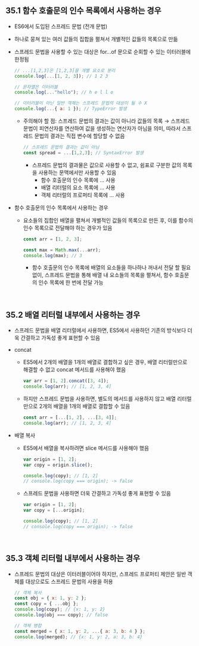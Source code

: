 ## 35.1 함수 호출문의 인수 목록에서 사용하는 경우

- ES6에서 도입된 스프레드 문법 (전개 문법)
- 하나로 뭉쳐 있는 여러 값들의 집합을 펼쳐서 개별적인 값들의 목록으로 만듦
- 스프레드 문법을 사용할 수 있는 대상은 for...of 문으로 순회할 수 있는 이터러블에 한정됨

  ```jsx
  // ...[1,2,3]은 [1,2,3]을 개별 요소로 분리
  console.log(...[1, 2, 3]); // 1 2 3

  // 문자열은 이터러블
  console.log(..."hello"); // h e l l o

  // 이터러블이 아닌 일반 객체는 스프레드 문법의 대상이 될 수 X
  console.log(...{ a: 1 }); // TypeError 발생
  ```

  - 주의해야 할 점: 스프레드 문법의 결과는 값이 아니라 값들의 목록 → 스프레드 문법이 피연산자를 연산하여 값을 생성하는 연산자가 아님을 의미, 따라서 스프레드 문법의 결과는 직접 변수에 할당할 수 없음
    ```jsx
    // 스프레드 문법의 결과는 값이 아님
    const spread = ...[1,2,3]; // SyntaxError 발생
    ```
    - 스프레드 문법의 결과물은 값으로 사용할 수 없고, 쉼표로 구분한 값의 목록을 사용하는 문맥에서만 사용할 수 있음
      - 함수 호출문의 인수 목록에 ... 사용
      - 배열 리터럴의 요소 목록에 ... 사용
      - 객체 리터럴의 프로퍼티 목록에 ... 사용

- 함수 호출문의 인수 목록에서 사용하는 경우

  - 요소들의 집합인 배열을 펼쳐서 개별적인 값들의 목록으로 만든 후, 이를 함수의 인수 목록으로 전달해야 하는 경우가 있음

    ```jsx
    const arr = [1, 2, 3];

    const max = Math.max(...arr);
    console.log(max); // 3
    ```

    - 함수 호출문의 인수 목록에 배열의 요소들을 하나하나 꺼내서 전달 할 필요 없이, 스프레드 문법을 통해 배열 내 요소들의 목록을 펼쳐서, 함수 호출문의 인수 목록에 한 번에 전달 가능

<br>

## 35.2 배열 리터럴 내부에서 사용하는 경우

- 스프레드 문법을 배열 리터럴에서 사용하면, ES5에서 사용하던 기존의 방식보다 더욱 간결하고 가독성 좋게 표현할 수 있음
- concat
  - ES5에서 2개의 배열을 1개의 배열로 결합하고 싶은 경우, 배열 리터럴만으로 해결할 수 없고 concat 메서드를 사용해야 했음
    ```jsx
    var arr = [1, 2].concat([3, 4]);
    console.log(arr); // [1, 2, 3, 4]
    ```
  - 하지만 스프레드 문법을 사용하면, 별도의 메서드를 사용하지 않고 배열 리터럴만으로 2개의 배열을 1개의 배열로 결합할 수 있음
    ```jsx
    const arr = [...[1, 2], ...[3, 4]];
    console.log(arr); // [1, 2, 3, 4]
    ```
- 배열 복사

  - ES5에서 배열을 복사하려면 slice 메서드를 사용해야 했음

    ```jsx
    var origin = [1, 2];
    var copy = origin.slice();

    console.log(copy); // [1, 2]
    // console.log(copy === origin); -> false
    ```

  - 스프레드 문법을 사용하면 더욱 간결하고 가독성 좋게 표현할 수 있음

    ```jsx
    var origin = [1, 2];
    var copy = [...origin];

    console.log(copy); // [1, 2]
    // console.log(copy === origin); -> false
    ```

<br>

## 35.3 객체 리터럴 내부에서 사용하는 경우

- 스프레드 문법의 대상은 이터러블이어야 하지만, 스프레드 프로퍼티 제안은 일반 객체를 대상으로도 스프레드 문법의 사용을 허용

  ```jsx
  // 객체 복사
  const obj = { x: 1, y: 2 };
  const copy = { ...obj };
  console.log(copy); // {x: 1, y: 2}
  console.log(obj === copy); // false

  // 객체 병합
  const merged = { x: 1, y: 2, ...{ a: 3, b: 4 } };
  console.log(merged); // {x: 1, y: 2, a: 3, b: 4}
  ```
